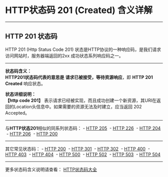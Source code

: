 # HTTP状态码 201 (Created) 含义详解

---

## HTTP 201 状态码

HTTP 201 (Http Status Code 201) 状态是HTTP协议的一种响应码，是我们请求访问网站时，服务器端返回的2xx 成功状态系列响应码之一。

---

**状态码含义：**  
**HTTP201状态码代表的意思是** **请求已被接受，等待资源响应**，即 **HTTP 201 Created** 响应状态。

**状态详细说明：**  
**【http code 201】** 表示请求已经被实现，而且成功创建一个新资源，其URI在返回的Location头信息中。如果需要的资源无法及时建立，应当返回 202 Accepted。

  

---

与**HTTP状态201**相似的同系列状态码： - [HTTP 205](https://seo.juziseo.com/doc/http_code/205 "HTTP 205详细说明")
 - [HTTP 226](https://seo.juziseo.com/doc/http_code/226 "HTTP 226详细说明")
 - [HTTP 204](https://seo.juziseo.com/doc/http_code/204 "HTTP 204详细说明")
 - [HTTP 206](https://seo.juziseo.com/doc/http_code/206 "HTTP 206详细说明")
 - [HTTP 200](https://seo.juziseo.com/doc/http_code/200 "HTTP 200详细说明")

---

其它常见状态码： - [HTTP 200](https://seo.juziseo.com/doc/http_code/200 "HTTP 200详细说明")
 - [HTTP 301](https://seo.juziseo.com/doc/http_code/301 "HTTP 301详细说明")
 - [HTTP 302](https://seo.juziseo.com/doc/http_code/302 "HTTP 302详细说明")
 - [HTTP 400](https://seo.juziseo.com/doc/http_code/400 "HTTP 400详细说明")
 - [HTTP 403](https://seo.juziseo.com/doc/http_code/403 "HTTP 403详细说明")
 - [HTTP 404](https://seo.juziseo.com/doc/http_code/404 "HTTP 404详细说明")
 - [HTTP 500](https://seo.juziseo.com/doc/http_code/500 "HTTP 500详细说明")
 - [HTTP 502](https://seo.juziseo.com/doc/http_code/502 "HTTP 502详细说明")
 - [HTTP 503](https://seo.juziseo.com/doc/http_code/503 "HTTP 503详细说明")
 - [HTTP 504](https://seo.juziseo.com/doc/http_code/504 "HTTP 504详细说明")

---

更多状态码含义说明请查看： [HTTP状态码大全](https://seo.juziseo.com/doc/http_code/)